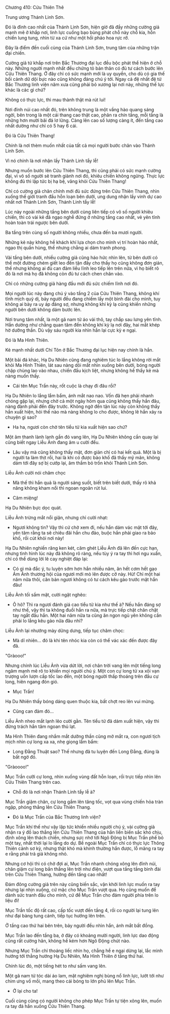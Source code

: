 




Chương 410: Cửu Thiên Thê


Trung ương Thánh Linh Sơn.

Đó là đỉnh cao nhất của Thánh Linh Sơn, hiện giờ đã đầy những cường giả mạnh mẽ ở khắp nơi, linh lực cuồng bạo bùng phát chỗ này chỗ kia, hỗn chiến lung tung, nhìn từ xa cứ như một hồi pháo hoa rực rỡ.

Đây là điểm đến cuối cùng của Thánh Linh Sơn, trung tâm của những trận đại chiến.

Cường giả từ khắp nơi trên Bắc Thương đại lục đều bộc phát thể hiện ở chỗ này. Những người mạnh nhất đều chứng tỏ bản thân có đủ tư cách bước lên Cửu Thiên Thang. Ở đây chỉ có sức mạnh mới là uy quyền, cho dù có gia thế bối cảnh dữ dội bực nào cũng không đáng chú ý tới. Ngay cả đệ nhất đệ tử Bắc Thương linh viện năm xưa cũng phải bỏ xương lại nơi này, những thế lực khác là các gì chứ?

Không có thực lực, thì mau thành thật mà rút lui!

Nơi đỉnh núi cao nhất đó, trên không trung là một vầng hào quang sáng ngời, bên trong là một cái thang cao thật cao, phân ra chín tầng, mỗi tầng là những hơn mười bãi đá lơ lửng. Càng lên cao số lượng càng ít, đến tầng cao nhất dường như chỉ có 5 hay 6 cái.

Đó là Cửu Thiên Thang!

Chính là nơi thèm muốn nhất của tất cả mọi người bước chân vào Thánh Linh Sơn.

Vì nó chính là nơi nhận lấy Thánh Linh tẩy lễ!

Nhưng muốn bước lên Cửu Thiên Thang, thì cũng phải có sức mạnh cường đại, vì vô số người sẽ tranh giành nơi đó, khiêu chiến không ngừng. Thực lực không đủ thì lập tức bị hạ bệ, văng khỏi Cửu Thiên Thang!

Chỉ có cường giả chân chính mới đủ sức đứng trên Cửu Thiên Thang, nhìn xuống thế giới tranh đấu hỗn loạn bên dưới, ung dung nhận lấy vinh dự cao nhất nơi Thánh Linh Sơn, Thánh Linh tẩy lễ!

Lúc này ngoài những tầng bên dưới cùng liên tiếp có vô số người khiêu chiến, thì có vài kẻ đã ngạo nghễ đứng ở những tầng cao nhất, vẻ yên tĩnh hoàn toàn trái ngược bên dưới.

Ba tầng trên cùng số người không nhiều, chưa đến ba mươi người.

Những kẻ này không hề khách khí lựa chọn cho mình vị trí hoàn hảo nhất, ngạo thị quần hùng, thế nhưng chẳng ai dám tranh phong.

Vài tầng bên dưới, nhiều cường giả cũng háo hức nhìn lên, từ bên dưới có thể một đường chém giết leo đến tận đây cho thấy họ cũng không đơn giản, thế nhưng không ai đủ can đảm liều lĩnh leo tiếp lên trên nữa, vì họ biết rõ đó là nơi mà họ đã không còn đủ tư cách chen chân vào.

Chỉ có những cường giả hàng đầu mới đủ sức chiếm lĩnh nơi đó.

Mọi người lúc này đang chú ý vào tầng 2 của Cửu Thiên Thang, không khí tĩnh mịch quỷ dị, bảy người đều đang chiếm lấy một bình đài cho mình, tuy không ai bày ra uy áp đáng sợ, nhưng không khí kỳ lạ cũng khiến những người bên dưới không dám bước lên.

Nơi trung tâm nhất, là một gã nam tử áo vải thô, tay chắp sau lưng yên tĩnh. Hắn dường như chẳng quan tâm đến không khí kỳ lạ nơi đây, hai mắt khép hờ dưỡng thần. Dù vậy sáu người kia nhìn hắn lại cực kỳ e ngại.

Đó là Ma Hình Thiên.

Kẻ mạnh nhất dưới Chí Tôn ở Bắc Thương đại lục hiện nay chính là hắn.

Một bãi đá khác, Hạ Du Nhiên cũng đang nghiêm túc lo lắng không rời mắt khỏi Ma Hình Thiên, lát sau nàng dõi mắt nhìn xuống bên dưới, bóng người chập chùng lao vào nhau, chiến đấu kịch liệt, nhưng không hề thấy kẻ mà nàng muốn thấy.

- Cái tên Mục Trần này, rốt cuộc là chạy đi đâu rồi?

Hạ Du Nhiên lo lắng lẩm bẩm, ánh mắt nao nao. Vốn đã hẹn phải nhanh chóng gặp lại, nhưng chờ cả một ngày hôm qua cũng không thấy hắn đâu, nàng đành phải đến đây trước. Không ngờ đến tận lúc này còn không thấy hắn xuất hiện, hỏi thế nào mà nàng không lo cho được, không lẽ hắn xảy ra chuyện gì sao?

- Ha ha, ngươi còn chờ tên tiểu tử kia xuất hiện sao chứ?

Một âm thanh lành lạnh gần đó vang lên, Hạ Du Nhiên không cần quay lại cũng biết ngay Liễu Ảnh đang âm u cười đểu.

- Lâu vậy mà cũng không thấy mặt, đơn giản chỉ có hai kết quả. Một là bị người ta làm thịt rồi, hai là khi có được bảo khố đã thấy mỹ mãn, không dám tới đây sợ bị cướp lại, âm thầm bỏ trốn khỏi Thánh Linh Sơn.

Liễu Ảnh cười nói châm chọc

- Mà thế thì hắn quả là người sáng suốt, biết trên biết dưới, thấy rõ khả năng không kham nổi thì ngoan ngoãn rút lui.

- Câm miệng!

Hạ Du Nhiên bực dọc quát.

Liễu Ảnh trừng mắt nổi giận, nhưng chỉ cười nhạt:

- Ngươi không tin? Vậy thì cứ chờ xem đi, nếu hắn dám vác mặt tới đây, yên tâm rằng ta sẽ chiêu đãi hắn chu đáo, buộc hắn phải giao ra bảo khố, rồi cút khỏi nơi này!

Hạ Du Nhiên nghiến răng ken két, căm ghét Liễu Ảnh đã lên đến cực hạn, nhưng tình hình lúc này đã không rõ ràng, nếu tùy ý ra tay thì hơi ngu xuẩn, chỉ có thể dùng lời lẽ cay nghiệt đáp lại:

- Có gì mà đắc ý, tu luyện sớm hơn hắn nhiều năm, ăn hết cơm hết gạo Ám Ảnh thương hội của ngươi mới mò lên được cỡ này. Hừ! Chỉ một hai năm nữa thôi, căn bản ngươi không có tư cách kêu gào trước mặt hắn đâu!

Liễu Ảnh tối sầm mặt, cười ngặt nghẽo:

- Ô hô? Thì ra ngươi đánh giá cao tiểu tử kia như thế à? Nếu hắn đáng sợ như thế, vậy thì ta không đuổi hắn ra nữa, mà trực tiếp chặt chân chặt tay ngắt đầu hắn. Một hai năm nữa ta cũng ăn ngon ngủ yên không cần phải lo lắng kêu gào nữa đâu nhỉ?

Liễu Ảnh lại nhướng mày dửng dưng, tiếp tục châm chọc:

- Mà dĩ nhiên... đó là khi tên nhóc kia còn có thể vác xác đến được đây đã.

"Gràooo!"

Nhưng chính lúc Liễu Ảnh vừa dứt lời, nơi chân trời vang lên một tiếng long ngâm mạnh mẽ rõ to khiến mọi người chú ý. Một con cự long từ xa xôi vạn trượng uốn lượn cấp tốc lao đến, một bóng người thấp thoáng trên đầu cự long, hiên ngang đón gió.

- Mục Trần!

Hạ Du Nhiên thấy bóng dáng quen thuộc kia, bất chợt reo lên vui mừng.

- Cũng can đảm đó...

Liễu Ảnh nheo mắt lạnh lẽo cười gằn. Tên tiểu tử đã dám xuất hiện, vậy thì đừng trách hắn tâm ngoan thủ lạt.

Ma Hình Thiên đang nhắm mắt dưỡng thần cũng mở mắt ra, con ngươi tịch mịch nhìn cự long xa xa, nhẹ giọng lẩm bẩm:

- Long Đằng Thuật sao? Thế nhưng đã tu luyện đến Long Đằng, đúng là bất ngờ đó.

"Gràoooo!"

Mục Trần cưỡi cự long, nhìn xuống vùng đất hỗn loạn, rồi trực tiếp nhìn lên Cửu Thiên Thang trên cao.

- Chỗ đó là nơi nhận Thánh Linh tẩy lễ à?

Mục Trần giậm chân, cự long gầm lên tăng tốc, vọt qua vùng chiến hỏa tràn ngập, phóng thẳng lên Cửu Thiên Thang.

- Đó là Mục Trần của Bắc Thương linh viện?

Mục Trần khí thế như vậy lập tức khiến nhiều người chú ý, vài cường giả nhận ra ý đồ lao thẳng lên Cửu Thiên Thang của hắn liền biến sắc khó chịu, định xông lên thách chiến, nhưng sực nhớ tới Ngô Động bị Mục Trần phế bỏ một tay, nhất thời lại lo lắng do dự. Bề ngoài Mục Trần chỉ có thực lực Thông Thiên cảnh sơ kỳ, nhưng thật khó mà khinh thường hắn được, lỗ mãng ra tay e rằng phải trả giá không nhỏ.

Nhưng cơ hội thì có chờ đợi ai, Mục Trần nhanh chóng xông lên đỉnh núi, chân giậm cự long bắn thẳng lên trời như điện, vượt qua tầng tầng bình đài trên Cửu Thiên Thang, hướng đến tầng cao nhất!

Đám đông cường giả trên này cũng biến sắc, vận khởi linh lực muốn ra tay nhưng lại nhịn xuống, cứ mặc cho Mục Trần vượt qua. Họ cũng muốn để dành sức tranh đấu cho mình, cứ để Mục Trần cho đám người phía trên lo liệu đi!

Mục Trần tốc độ rất cao, cấp tốc vượt đến tầng 4, rồi co người lại tung lên như đại bàng tung cánh, tiếp tục hướng lên trên.

Ở tầng cao thứ hai bên trên, bảy người đều nhìn hắn, ánh mắt bất đồng.

Mục Trần lao đến tầng ba, ở đây có khoảng mười người, linh lực dao động cũng rất cường hãn, không hề kém hơn Ngô Động chút nào.

Nhưng Mục Trần chỉ thoáng liếc nhìn họ, chẳng hề e ngại dừng lại, lắc mình hướng tới thẳng hướng Hạ Du Nhiên, Ma Hình Thiên ở tầng thứ hai.

Chính lúc đó, một tiếng hét to như sấm vang lên.

Một gã nam tử tóc dài áo lam, mặt nghiêm nghị bùng nổ linh lực, lướt tới như chim ưng vồ mồi, mang theo cái bóng to lớn phủ lên Mục Trần.

- Ở lại cho ta!

Cuối cùng cũng có người không cho phép Mục Trần tự tiện xông lên, muốn ra tay đá hắn xuống Cửu Thiên Thang.




